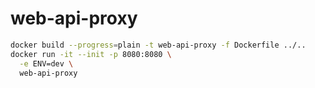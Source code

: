 # web-api-proxy

```sh
docker build --progress=plain -t web-api-proxy -f Dockerfile ../..
docker run -it --init -p 8080:8080 \
  -e ENV=dev \
  web-api-proxy
```
